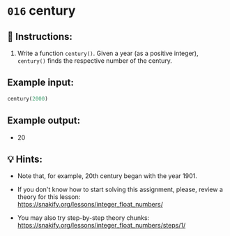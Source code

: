 # `016` century

## 📝 Instructions:

1. Write a function  `century()`. Given a year (as a positive integer), `century()` finds the respective number of the century. 

## Example input:

```py
century(2000)
```

## Example output:

+ 20

## 💡 Hints:

+ Note that, for example, 20th century began with the year 1901.

+ If you don't know how to start solving this assignment, please, review a theory for this lesson: https://snakify.org/lessons/integer_float_numbers/

+ You may also try step-by-step theory chunks: https://snakify.org/lessons/integer_float_numbers/steps/1/
